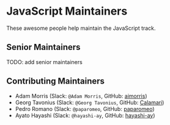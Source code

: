 # JavaScript Maintainers

These awesome people help maintain the JavaScript track.

## Senior Maintainers

TODO: add senior maintainers

## Contributing Maintainers

- Adam Morris (Slack: `@Adam Morris`, GitHub: [aimorris](https://github.com/aimorris))
- Georg Tavonius (Slack: `@Georg Tavonius`, GitHub: [Calamari](https://github.com/Calamari))
- Pedro Romano (Slack: `@paparomeo`, GitHub: [paparomeo](https://github.com/paparomeo))
- Ayato Hayashi (Slack: `@hayashi-ay`, GitHub: [hayashi-ay](https://github.com/hayashi-ay))
